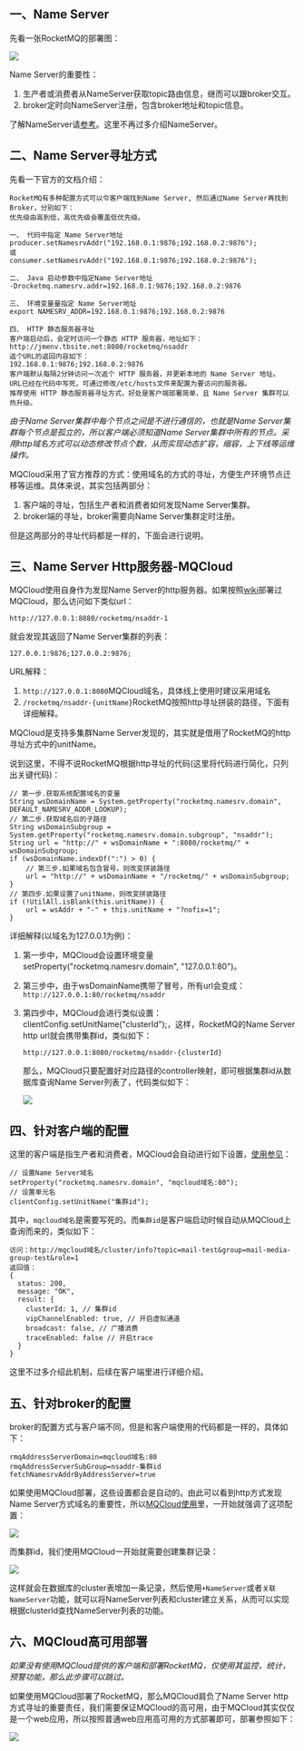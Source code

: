 ## <span id="ns">一、Name Server</span>

先看一张RocketMQ的部署图：

![](./img/1.0.png)

Name Server的重要性：

1. 生产者或消费者从NameServer获取topic路由信息，继而可以跟broker交互。
2. broker定时向NameServer注册，包含broker地址和topic信息。

了解NameServer请[参考](https://blog.csdn.net/a417930422/article/details/52585414)。这里不再过多介绍NameServer。

## <span id="addressing">二、Name Server寻址方式

先看一下官方的文档介绍：

```
RocketMQ有多种配置方式可以令客户端找到Name Server, 然后通过Name Server再找到Broker，分别如下：
优先级由高到低，高优先级会覆盖低优先级。

一、 代码中指定 Name Server地址
producer.setNamesrvAddr("192.168.0.1:9876;192.168.0.2:9876");
或
consumer.setNamesrvAddr("192.168.0.1:9876;192.168.0.2:9876");

二、 Java 启动参数中指定Name Server地址
-Drocketmq.namesrv.addr=192.168.0.1:9876;192.168.0.2:9876

三、 环境变量量指定 Name Server地址
export NAMESRV_ADDR=192.168.0.1:9876;192.168.0.2:9876

四、 HTTP 静态服务器寻址
客户端启动后，会定时访问一个静态 HTTP 服务器，地址如下：
http://jmenv.tbsite.net:8080/rocketmq/nsaddr
返个URL的返回内容如下：
192.168.0.1:9876;192.168.0.2:9876
客户端默认每隔2分钟访问一次返个 HTTP 服务器，并更新本地的 Name Server 地址。
URL已经在代码中写死，可通过修改/etc/hosts文件来配置为要访问的服务器。
推荐使用 HTTP 静态服务器寻址方式，好处是客户端部署简单，且 Name Server 集群可以热升级。
```

*由于Name Server集群中每个节点之间是不进行通信的，也就是Name  Server集群每个节点是孤立的，所以客户端必须知道Name Server集群中所有的节点。采用http域名方式可以动态修改节点个数，从而实现动态扩容，缩容，上下线等运维操作。*

MQCloud采用了官方推荐的方式：使用域名的方式的寻址，方便生产环境节点迁移等运维。具体来说，其实包括两部分：

1. 客户端的寻址，包括生产者和消费者如何发现Name Server集群。
2. broker端的寻址，broker需要向Name Server集群定时注册。

但是这两部分的寻址代码都是一样的，下面会进行说明。

## <span id="http">三、Name Server Http服务器-MQCloud</span>

MQCloud使用自身作为发现Name Server的http服务器。如果按照[wiki](https://github.com/sohutv/mqcloud/wiki)部署过MQCloud，那么访问如下类似url：

```
http://127.0.0.1:8080/rocketmq/nsaddr-1
```

就会发现其返回了Name Server集群的列表：

```
127.0.0.1:9876;127.0.0.2:9876;
```

URL解释：

1. `http://127.0.0.1:8080`MQCloud域名，具体线上使用时建议采用域名
2. `/rocketmq/nsaddr-{unitName}`RocketMQ按照http寻址拼装的路径，下面有详细解释。

MQCloud是支持多集群Name Server发现的，其实就是借用了RocketMQ的http寻址方式中的unitName。

说到这里，不得不说RocketMQ根据http寻址的代码(这里将代码进行简化，只列出关键代码)：

```
// 第一步.获取系统配置域名的变量
String wsDomainName = System.getProperty("rocketmq.namesrv.domain", DEFAULT_NAMESRV_ADDR_LOOKUP);
// 第二步.获取域名后的子路径
String wsDomainSubgroup = System.getProperty("rocketmq.namesrv.domain.subgroup", "nsaddr");
String url = "http://" + wsDomainName + ":8080/rocketmq/" + wsDomainSubgroup;
if (wsDomainName.indexOf(":") > 0) {
    // 第三步.如果域名包含冒号，则改变拼装路径
    url = "http://" + wsDomainName + "/rocketmq/" + wsDomainSubgroup;
}
// 第四步.如果设置了unitName，则改变拼装路径
if (!UtilAll.isBlank(this.unitName)) {
    url = wsAddr + "-" + this.unitName + "?nofix=1";
}
```

详细解释(以域名为127.0.0.1为例)：

1. 第一步中，MQCloud会设置环境变量setProperty("rocketmq.namesrv.domain", "127.0.0.1:80")。

2. 第三步中，由于wsDomainName携带了冒号，所有url会变成：`http://127.0.0.1:80/rocketmq/nsaddr`

3. 第四步中，MQCloud会进行类似设置：clientConfig.setUnitName("clusterId");，这样，RocketMQ的Name Server http url就会携带集群id，类似如下：

   ```
   http://127.0.0.1:8080/rocketmq/nsaddr-{clusterId}
   ```

   那么，MQCloud只要配置好对应路径的controller映射，即可根据集群id从数据库查询Name Server列表了，代码类似如下：

   ![](img/1.2.png)

## <span id="client">四、针对客户端的配置</span>

这里的客户端是指生产者和消费者，MQCloud会自动进行如下设置，[使用参见](https://github.com/sohutv/mqcloud/wiki/%E5%AE%A2%E6%88%B7%E7%AB%AF%E7%9A%84%E4%BD%BF%E7%94%A8)：

```
// 设置Name Server域名
setProperty("rocketmq.namesrv.domain", "mqcloud域名:80");
// 设置单元名
clientConfig.setUnitName("集群id");
```

其中，`mqcloud域名`是需要写死的。而`集群id`是客户端启动时候自动从MQCloud上查询而来的，类似如下：

```
访问：http://mqcloud域名/cluster/info?topic=mail-test&group=mail-media-group-test&role=1
返回值：
{
  status: 200,
  message: "OK",
  result: {
    clusterId: 1, // 集群id
    vipChannelEnabled: true, // 开启虚拟通道
    broadcast: false, // 广播消费
    traceEnabled: false // 开启trace
  }
}
```

这里不过多介绍此机制，后续在客户端里进行详细介绍。

## <span id="broker">五、针对broker的配置</span>

broker的配置方式与客户端不同，但是和客户端使用的代码都是一样的，具体如下：

```
rmqAddressServerDomain=mqcloud域名:80
rmqAddressServerSubGroup=nsaddr-集群id
fetchNamesrvAddrByAddressServer=true
```

如果使用MQCloud部署，这些设置都会是自动的。由此可以看到http方式发现Name Server方式域名的重要性，所以[MQCloud使用](https://github.com/sohutv/mqcloud/wiki/%E5%88%9B%E5%BB%BA%E9%9B%86%E7%BE%A4)里，一开始就强调了这项配置：

![](img/1.3.png)

而集群id，我们使用MQCloud一开始就需要创建集群记录：

![](img/1.4.png)

这样就会在数据库的cluster表增加一条记录，然后使用`+NameServer`或者`关联NameServer`功能，就可以将NameServer列表和cluster建立关系，从而可以实现根据clusterId查找NameServer列表的功能。

## <span id="deploy">六、MQCloud高可用部署</span>

*如果没有使用MQCloud提供的客户端和部署RocketMQ，仅使用其监控，统计，预警功能，那么此步骤可以跳过。*

如果使用MQCloud部署了RocketMQ，那么MQCloud肩负了Name Server http方式寻址的重要责任，我们需要保证MQCloud的高可用，由于MQCloud其实仅仅是一个web应用，所以按照普通web应用高可用的方式部署即可，部署参照如下：

![](img/1.5.png)